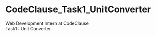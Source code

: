 # CodeClause_Task1_UnitConverter
Web Development Intern at CodeClause  </br>
Task1 :  Unit Converter
